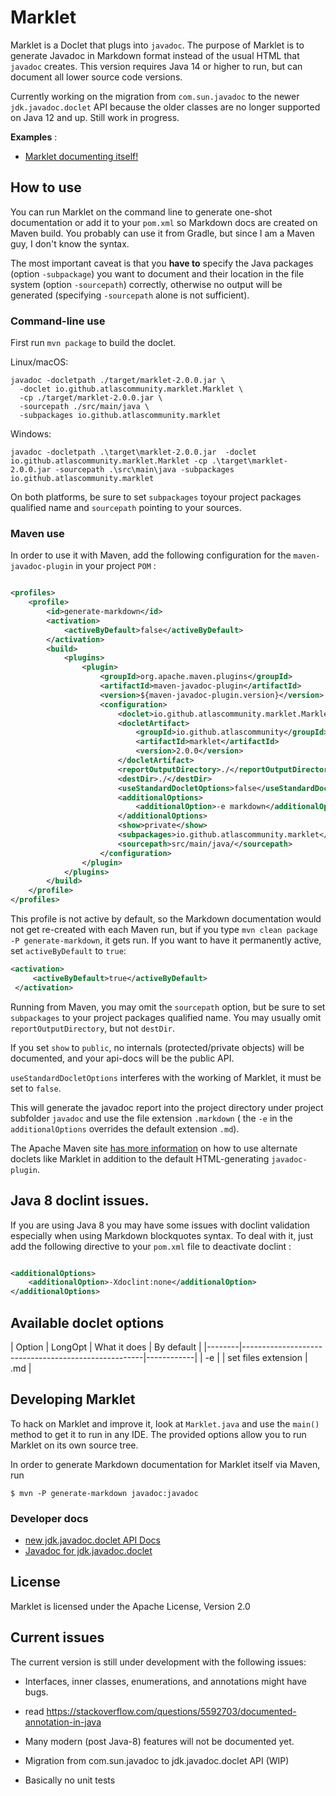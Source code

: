 # Marklet

Marklet is a Doclet that plugs into `javadoc`. The purpose of Marklet is to generate Javadoc in Markdown format instead of
the usual HTML that `javadoc` creates. 
This version requires Java 14 or higher to run, but can document all lower source code versions.

Currently working on the migration from `com.sun.javadoc` to the newer `jdk.javadoc.doclet` 
API because the older classes are no longer supported on Java 12 and up. Still work in progress.

**Examples** :

* [Marklet documenting itself!](https://github.com/iSnow/marklet/tree/master/javadoc/README.md)

## How to use

You can run Marklet on the command line to generate one-shot documentation or add it to your `pom.xml` 
so Markdown docs are created on Maven build. You probably can use it from Gradle, but since I am a Maven guy, I 
don't know the syntax.

The most important caveat is that you **have to** specify the Java packages (option `-subpackage`) you want to document
and their location in the file system (option `-sourcepath`) correctly, otherwise no output will be generated
(specifying `-sourcepath` alone is not sufficient).


### Command-line use
First run `mvn package` to build the doclet.

Linux/macOS:
```shell
javadoc -docletpath ./target/marklet-2.0.0.jar \
  -doclet io.github.atlascommunity.marklet.Marklet \
  -cp ./target/marklet-2.0.0.jar \
  -sourcepath ./src/main/java \
  -subpackages io.github.atlascommunity.marklet
```

Windows:
```shell
javadoc -docletpath .\target\marklet-2.0.0.jar  -doclet io.github.atlascommunity.marklet.Marklet -cp .\target\marklet-2.0.0.jar -sourcepath .\src\main\java -subpackages io.github.atlascommunity.marklet
```

On both platforms, be sure to set `subpackages` toyour project packages qualified name and 
`sourcepath` pointing to your sources.

### Maven use
In order to use it with Maven, add the following configuration for the ``maven-javadoc-plugin``
in your project ``POM`` :

```xml

<profiles>
    <profile>
        <id>generate-markdown</id>
        <activation>
            <activeByDefault>false</activeByDefault>
        </activation>
        <build>
            <plugins>
                <plugin>
                    <groupId>org.apache.maven.plugins</groupId>
                    <artifactId>maven-javadoc-plugin</artifactId>
                    <version>${maven-javadoc-plugin.version}</version>
                    <configuration>
                        <doclet>io.github.atlascommunity.marklet.Marklet</doclet>
                        <docletArtifact>
                            <groupId>io.github.atlascommunity</groupId>
                            <artifactId>marklet</artifactId>
                            <version>2.0.0</version>
                        </docletArtifact>
                        <reportOutputDirectory>./</reportOutputDirectory>
                        <destDir>./</destDir>
                        <useStandardDocletOptions>false</useStandardDocletOptions>
                        <additionalOptions>
                            <additionalOption>-e markdown</additionalOption>
                        </additionalOptions>
                        <show>private</show>
                        <subpackages>io.github.atlascommunity.marklet</subpackages>
                        <sourcepath>src/main/java/</sourcepath>
                    </configuration>
                </plugin>
            </plugins>
        </build>
    </profile>
</profiles>
```

This profile is not active by default, so the Markdown documentation would not get re-created with each Maven run,
but if you type `mvn clean package -P generate-markdown`, it gets run. If you want to have it permanently active,
set `activeByDefault` to `true`: 

```xml
<activation>
     <activeByDefault>true</activeByDefault>
 </activation>
 ```

Running from Maven, you may omit the `sourcepath` option, but be sure to set `subpackages` to
your project packages qualified name. You may usually omit `reportOutputDirectory`, but not `destDir`.

If you set `show` to `public`, no internals (protected/private objects) will be documented, and 
your api-docs will be the public API.

`useStandardDocletOptions` interferes with the working of Marklet, it must be set to `false`.

This will generate the javadoc report into the project directory under project subfolder `javadoc` and use the 
file extension `.markdown` ( the `-e` in the `additionalOptions` overrides the default extension `.md`).

The Apache Maven site 
[has more information](https://maven.apache.org/plugins/maven-javadoc-plugin/examples/alternate-doclet.html) 
on how to use alternate doclets like Marklet in addition to the default HTML-generating `javadoc-plugin`.

## Java 8 doclint issues.

If you are using Java 8 you may have some issues with doclint validation especially when using
Markdown blockquotes syntax. To deal with it, just add the following directive to your ``pom.xml``
file to deactivate doclint :

```xml

<additionalOptions>
    <additionalOption>-Xdoclint:none</additionalOption>
</additionalOptions>
```

## Available doclet options

| Option | LongOpt  | What it does                             | By default |
|--------|-----------------------------------------------------|------------|
| -e     |          | set files extension                      | .md        |

## Developing Marklet

To hack on Marklet and improve it, look at `Marklet.java` and use the `main()` method to get it to run
in any IDE. The provided options allow you to run Marklet on its own source tree.


In order to generate Markdown documentation for Marklet itself via Maven, run

```
$ mvn -P generate-markdown javadoc:javadoc
```

### Developer docs

- [new jdk.javadoc.doclet API Docs](https://openjdk.org/groups/compiler/using-new-doclet.html)
- [Javadoc for jdk.javadoc.doclet](https://docs.oracle.com/en/java/javase/17/docs/api/jdk.javadoc/jdk/javadoc/doclet/package-summary.html)

## License

Marklet is licensed under the Apache License, Version 2.0

## Current issues

The current version is still under development with the following issues:

* Interfaces, inner classes, enumerations, and annotations might have bugs.

* read https://stackoverflow.com/questions/5592703/documented-annotation-in-java

* Many modern (post Java-8) features will not be documented yet.

* Migration from com.sun.javadoc to jdk.javadoc.doclet API (WIP)

* Basically no unit tests
